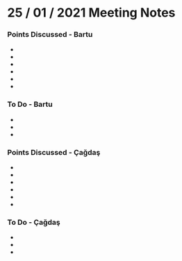 # 25 / 01 / 2021 Meeting Notes


### Points Discussed - Bartu
<!--- Important points that were discussed in the meeting. -->
-
-
-
-
-
-

### To Do - Bartu
<!--- Things to do until next meeting. -->
-
-
-



### Points Discussed - Çağdaş
<!--- Important points that were discussed in the meeting. -->
-
-
-
-
-
-

### To Do - Çağdaş
<!--- Things to do until next meeting. -->
-
-
-
